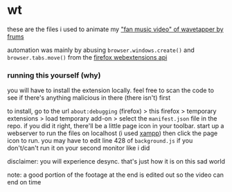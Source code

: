 # wt

these are the files i used to animate my ["fan music video" of wavetapper by frums](https://youtu.be/kq_nzrr_ZdE)

automation was mainly by abusing `browser.windows.create()` and `browser.tabs.move()` from the [firefox webextensions api](https://developer.mozilla.org/en-US/docs/Mozilla/Add-ons/WebExtensions/API)

### running this yourself (why)
you will have to install the extension locally. feel free to scan the code to see if there's anything malicious in there (there isn't) first

to install, go to the url `about:debugging` (firefox) > this firefox > temporary extensions > load temporary add-on > select the `manifest.json` file in the repo. if you did it right, there'll be a little page icon in your toolbar. start up a webserver to run the files on localhost (i used [xampp](https://www.apachefriends.org/index.html)) then click the page icon to run. you may have to edit line 428 of `background.js` if you don't/can't run it on your second monitor like i did

disclaimer: you will experience desync. that's just how it is on this sad world

note: a good portion of the footage at the end is edited out so the video can end on time
